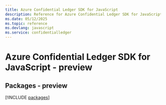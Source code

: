 ```yaml
---
title: Azure Confidential Ledger SDK for JavaScript
description: Reference for Azure Confidential Ledger SDK for JavaScript
ms.date: 05/12/2025
ms.topic: reference
ms.devlang: javascript
ms.service: confidentialledger
---
```

# Azure Confidential Ledger SDK for JavaScript - preview
## Packages - preview
[!INCLUDE [packages](confidential-ledger-index.md)]